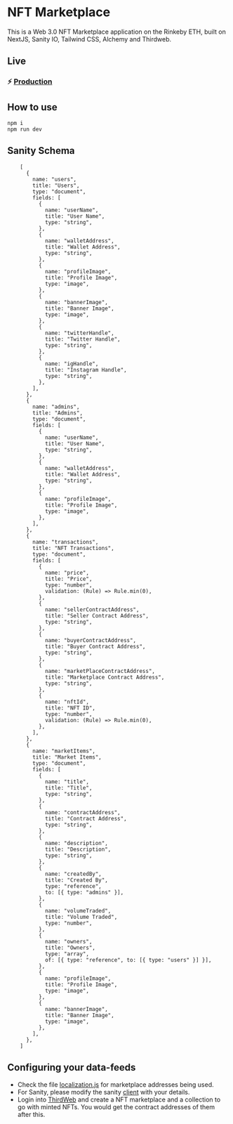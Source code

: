 # NFT Marketplace

This is a Web 3.0 NFT Marketplace application on the Rinkeby ETH, built on NextJS, Sanity IO, Tailwind CSS, Alchemy and Thirdweb.

## Live

### ⚡️ [Production](https://gbh-nft-marketplace.vercel.app/)

## How to use

```
npm i
npm run dev
```

## Sanity Schema

```
    [
      {
        name: "users",
        title: "Users",
        type: "document",
        fields: [
          {
            name: "userName",
            title: "User Name",
            type: "string",
          },
          {
            name: "walletAddress",
            title: "Wallet Address",
            type: "string",
          },
          {
            name: "profileImage",
            title: "Profile Image",
            type: "image",
          },
          {
            name: "bannerImage",
            title: "Banner Image",
            type: "image",
          },
          {
            name: "twitterHandle",
            title: "Twitter Handle",
            type: "string",
          },
          {
            name: "igHandle",
            title: "Instagram Handle",
            type: "string",
          },
        ],
      },
      {
        name: "admins",
        title: "Admins",
        type: "document",
        fields: [
          {
            name: "userName",
            title: "User Name",
            type: "string",
          },
          {
            name: "walletAddress",
            title: "Wallet Address",
            type: "string",
          },
          {
            name: "profileImage",
            title: "Profile Image",
            type: "image",
          },
        ],
      },
      {
        name: "transactions",
        title: "NFT Transactions",
        type: "document",
        fields: [
          {
            name: "price",
            title: "Price",
            type: "number",
            validation: (Rule) => Rule.min(0),
          },
          {
            name: "sellerContractAddress",
            title: "Seller Contract Address",
            type: "string",
          },
          {
            name: "buyerContractAddress",
            title: "Buyer Contract Address",
            type: "string",
          },
          {
            name: "marketPlaceContractAddress",
            title: "Marketplace Contract Address",
            type: "string",
          },
          {
            name: "nftId",
            title: "NFT ID",
            type: "number",
            validation: (Rule) => Rule.min(0),
          },
        ],
      },
      {
        name: "marketItems",
        title: "Market Items",
        type: "document",
        fields: [
          {
            name: "title",
            title: "Title",
            type: "string",
          },
          {
            name: "contractAddress",
            title: "Contract Address",
            type: "string",
          },
          {
            name: "description",
            title: "Description",
            type: "string",
          },
          {
            name: "createdBy",
            title: "Created By",
            type: "reference",
            to: [{ type: "admins" }],
          },
          {
            name: "volumeTraded",
            title: "Volume Traded",
            type: "number",
          },
          {
            name: "owners",
            title: "Owners",
            type: "array",
            of: [{ type: "reference", to: [{ type: "users" }] }],
          },
          {
            name: "profileImage",
            title: "Profile Image",
            type: "image",
          },
          {
            name: "bannerImage",
            title: "Banner Image",
            type: "image",
          },
        ],
      },
    ]
```

## Configuring your data-feeds

- Check the file [localization.js](/localization.js) for marketplace addresses being used.
- For Sanity, please modify the sanity [client](/lib/sanity-client.js) with your details.
- Login into [ThirdWeb](https://thirdweb.com/) and create a NFT marketplace and a collection to go with minted NFTs. You would get the contract addresses of them after this.
